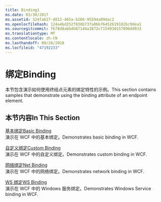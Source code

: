 ```yaml
---
title: Binding1
ms.date: 03/30/2017
ms.assetid: 324fa627-d012-465a-b266-95594a09dac2
ms.openlocfilehash: 124a4bd252f838b737a06b76452619182bc9dea1
ms.sourcegitcommit: fb78d8abbdb87144a3872cf154930157090dd933
ms.translationtype: MT
ms.contentlocale: zh-CN
ms.lasthandoff: 09/26/2018
ms.locfileid: "47192233"
---
```

# <a name="binding"></a><span data-ttu-id="704b0-102">绑定</span><span class="sxs-lookup"><span data-stu-id="704b0-102">Binding</span></span>
<span data-ttu-id="704b0-103">本节包含演示如何使用终结点元素的绑定特性的示例。</span><span class="sxs-lookup"><span data-stu-id="704b0-103">This section contains samples that demonstrate using the binding attribute of an endpoint element.</span></span>  
  
## <a name="in-this-section"></a><span data-ttu-id="704b0-104">本节内容</span><span class="sxs-lookup"><span data-stu-id="704b0-104">In This Section</span></span>
  
 [<span data-ttu-id="704b0-105">基本绑定</span><span class="sxs-lookup"><span data-stu-id="704b0-105">Basic Binding</span></span>](../../../../docs/framework/wcf/samples/basic-binding.md)  
 <span data-ttu-id="704b0-106">演示在 WCF 中的基本绑定。</span><span class="sxs-lookup"><span data-stu-id="704b0-106">Demonstrates basic binding in WCF.</span></span>  
  
 [<span data-ttu-id="704b0-107">自定义绑定</span><span class="sxs-lookup"><span data-stu-id="704b0-107">Custom Binding</span></span>](../../../../docs/framework/wcf/samples/custom-binding.md)  
 <span data-ttu-id="704b0-108">演示在 WCF 中的自定义绑定。</span><span class="sxs-lookup"><span data-stu-id="704b0-108">Demonstrates custom binding in WCF.</span></span>  
  
 [<span data-ttu-id="704b0-109">网络绑定</span><span class="sxs-lookup"><span data-stu-id="704b0-109">Net Binding</span></span>](../../../../docs/framework/wcf/samples/net-binding.md)  
 <span data-ttu-id="704b0-110">演示在 WCF 中的网络绑定。</span><span class="sxs-lookup"><span data-stu-id="704b0-110">Demonstrates network binding in WCF.</span></span>  
  
 [<span data-ttu-id="704b0-111">WS 绑定</span><span class="sxs-lookup"><span data-stu-id="704b0-111">WS Binding</span></span>](../../../../docs/framework/wcf/samples/ws-binding.md)  
 <span data-ttu-id="704b0-112">演示在 WCF 中的 Windows 服务绑定。</span><span class="sxs-lookup"><span data-stu-id="704b0-112">Demonstrates Windows Service binding in WCF.</span></span>
